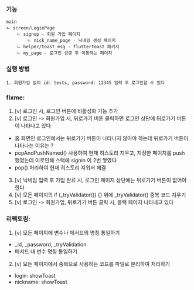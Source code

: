 ### 기능
    main
    ㄴ screen/LoginPage
        ㄴ signup - 회원 가입 페이지
            ㄴ nick_name_page - 닉네임 생성 페이지
        ㄴ helper/toast_msg - fluttertoast 패키지
        ㄴ my_page - 로그인 성공 후 이동하는 페이지

### 실행 방법
    1. 회원가입 없이 id: tests, password: 12345 입력 후 로그인할 수 있다


### fixme:
1. [v] 로그인 시, 로그인 버튼에 비활성화 기능 추가
2. [v] 로그인 -> 회원가입 시, 뒤로가기 버튼 클릭하면 로그인 상단에 뒤로가기 버튼이 나타나고 있다
 - 홈 화면인 로그인에서는 뒤로가기 버튼이 나타나지 않아야 하는데 뒤로가기 버튼이 나타나는 이유는 ? 
 - popAndPushNamed() 사용하여 현재 히스토리 지우고, 지정한 페이지를 push 했었는데 이로인해 스택에 signin 이 2번 쌓였다
 - pop() 처리하여 현재 히스토리 지워서 해결

3. [v] 닉네임 입력 후 가입 완료 시, 로그인 페이지 상단에는 뒤로가기 버튼이 없어야 한다
4. [v] 모든 페이지의 if (_tryValidator()) {} 위에 _tryValidator() 중복 코드 지우기
5. [v] 로그인 -> 회원가입, 뒤로가기 버튼 클릭 시, 블랙 페이지 나타내고 있다

### 리펙토링:
1. [v] 모든 페이지에 변수나 메서드의 명칭 통일하기
 - _id, _password, _tryValidation 
 - 메서드 내 변수 명칭 통일하기
2. [v] 모든 페이지에서 중복으로 사용하는 코드를 파일로 분리하여 처리하기
 - login: showToast
 - nickname: showToast
